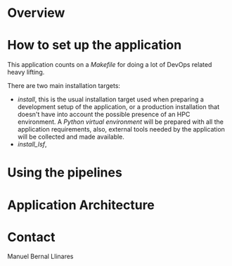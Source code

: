 # Overview
# How to set up the application
This application counts on a _Makefile_ for doing a lot of DevOps related heavy lifting.

There are two main installation targets:
- _install_, this is the usual installation target used when preparing a development setup of the application, or a production installation that doesn't have into account the possible presence of an HPC environment.
A _Python virtual environment_ will be prepared with all the application requirements, also, external tools needed by the application will be collected and made available.
- _install_lsf_,
# Using the pipelines
# Application Architecture
# Contact
Manuel Bernal Llinares